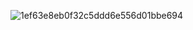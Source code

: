 ![1ef63e8eb0f32c5ddd6e556d01bbe694](https://github.com/user-attachments/assets/9ef5017a-5cd5-4016-a804-43cf53b1d97e)
